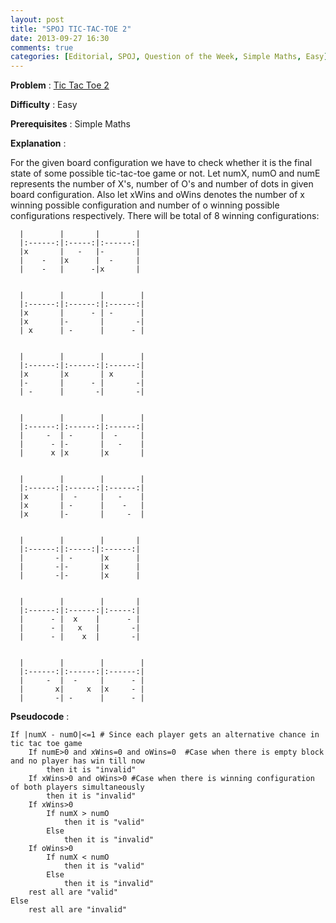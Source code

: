 ```yaml
---
layout: post
title: "SPOJ TIC-TAC-TOE 2"
date: 2013-09-27 16:30
comments: true
categories: [Editorial, SPOJ, Question of the Week, Simple Maths, Easy]
---
```


**Problem** : [Tic Tac Toe 2](http://www.spoj.com/problems/TOE2/)

**Difficulty** : Easy

**Prerequisites** : Simple Maths

**Explanation** : 

For the given board configuration we have to check whether it is the final state of some possible tic-tac-toe game or not.
Let numX, numO and numE represents the number of X's, number of O's
and number of dots in given board configuration.
Also let xWins and oWins denotes the number of x winning possible configuration and number of o winning possible configurations respectively.
There will be total of 8 winning configurations:

      |        |       |        |
      |:------:|:-----:|:------:|         
      |x       |   -   |-       |
      |    -   |x      |  -     |
      |    -   |      -|x       |


      |        |        |        |
      |:------:|:------:|:------:|
      |x       |      - | -      |
      |x       |-       |       -|
      | x      | -      |      - |


      |        |        |        |
      |:------:|:------:|:------:|
      |x       |x       | x      |
      |-       |      - |       -|
      | -      |       -|       -|


      |        |        |        |
      |:------:|:------:|:------:|
      |     -  | -      |  -     |
      |      - |-       |   -    |
      |      x |x       |x       |


      |        |        |        |
      |:------:|:------:|:------:|
      |x       |  -     |   -    |
      |x       | -      |    -   |
      |x       |-       |     -  |


      |        |        |       |
      |:------:|:-----:|:------:|
      |       -| -      |x      |
      |       -|-       |x      |
      |       -|-       |x      |


      |        |        |       |
      |:------:|:------:|:-----:|
      |      - |  x    |      - |
      |      - |   x   |       -|
      |      - |    x  |       -|


      |        |        |        |
      |:------:|:------:|:------:|
      |     -  |  -     |      - |
      |       x|     x  |x     - |
      |       -| -      |      - |


**Pseudocode** :

```
If |numX - numO|<=1 # Since each player gets an alternative chance in tic tac toe game
 	If numE>0 and xWins=0 and oWins=0  #Case when there is empty block and no player has win till now
		then it is "invalid"
	If xWins>0 and oWins>0 #Case when there is winning configuration of both players simultaneously
		then it is "invalid"
	If xWins>0
		If numX > numO
			then it is "valid"
		Else 
			then it is "invalid"
	If oWins>0
		If numX < numO
			then it is "valid"
		Else 
			then it is "invalid"
	rest all are "valid"
Else
	rest all are "invalid"
```
